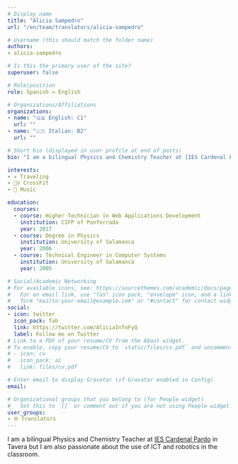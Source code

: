 ```yaml
---
# Display name
title: "Alicia Sampedro"
url: "/en/team/translators/alicia-sampedro"

# Username (this should match the folder name)
authors:
- alicia-sampedro

# Is this the primary user of the site?
superuser: false

# Role/position
role: Spanish ↔️ English

# Organizations/Affiliations
organizations:
- name: "🇬🇧 English: C1"
  url: ""
- name: "🇮🇹 Italian: B2"
  url: ""  

# Short bio (displayed in user profile at end of posts)
bio: "I am a bilingual Physics and Chemistry Teacher at [IES Cardenal Pardo](http://iescardenalpardotavera.centros.educa.jcyl.es/sitio/index.cgi) in Tavera but I am also passionate about the use of ICT and robotics in the classroom."

interests:
- ✈️ Traveling
- 🏋️‍♀️ CrossFit
- 🎵 Music

education:
  courses:
  - course: Higher Technician in Web Applications Development
    institution: CIFP of Ponferrada
    year: 2017
  - course: Degree in Physics
    institution: University of Salamanca
    year: 2006
  - course: Technical Engineer in Computer Systems
    institution: University of Salamanca
    year: 2005

# Social/Academic Networking
# For available icons, see: https://sourcethemes.com/academic/docs/page-builder/#icons
#   For an email link, use "fas" icon pack, "envelope" icon, and a link in the
#   form "mailto:your-email@example.com" or "#contact" for contact widget.
social:
- icon: twitter
  icon_pack: fab
  link: https://twitter.com/AliciaInfoFyQ
  label: Follow me on Twitter
# Link to a PDF of your resume/CV from the About widget.
# To enable, copy your resume/CV to `static/files/cv.pdf` and uncomment the lines below.
# - icon: cv
#   icon_pack: ai
#   link: files/cv.pdf

# Enter email to display Gravatar (if Gravatar enabled in Config)
email:

# Organizational groups that you belong to (for People widget)
#   Set this to `[]` or comment out if you are not using People widget.
user_groups:
- 🌐 Translators
---
```


I am a bilingual Physics and Chemistry Teacher at [IES Cardenal Pardo](http://iescardenalpardotavera.centros.educa.jcyl.es/sitio/index.cgi) in Tavera but I am also passionate about the use of ICT and robotics in the classroom.
